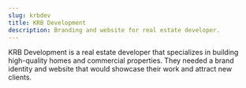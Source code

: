 ```yaml
---
slug: krbdev
title: KRB Development
description: Branding and website for real estate developer.
---
```


KRB Development is a real estate developer that specializes in building high-quality homes and commercial properties. They needed a brand identity and website that would showcase their work and attract new clients.